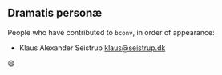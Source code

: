 ## Dramatis personæ

People who have contributed to `bconv`, in order of appearance:

* Klaus Alexander Seistrup <klaus@seistrup.dk>

:smile:
